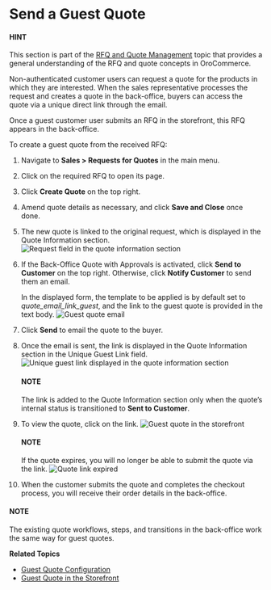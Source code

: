 <a id="user-guide-sales-guest-quotes"></a>

# Send a Guest Quote

#### HINT
This section is part of the [RFQ and Quote Management](../../../concept-guides/customers-sales/rfq-quotes/index.md#concept-guide-rfq-quotes) topic that provides a general understanding of the RFQ and quote concepts in OroCommerce.

Non-authenticated customer users can request a quote for the products in which they are interested. When the sales representative processes the request and creates a quote in the back-office, buyers can access the quote via a unique direct link through the email.

Once a guest customer user submits an RFQ in the storefront, this RFQ appears in the back-office.

To create a guest quote from the received RFQ:

1. Navigate to **Sales > Requests for Quotes** in the main menu.
2. Click on the required RFQ to open its page.
3. Click **Create Quote** on the top right.
   <!-- image::/user/img/storefront/quotes/create_quote_from_rfq_guest.png
   :alt: Create a new quote from an RFQ -->
4. Amend quote details as necessary, and click **Save and Close** once done.
5. The new quote is linked to the original request, which is displayed in the Quote Information section.
   ![Request field in the quote information section](user/img/sales/quotes/quote_linked_to_rfq.png)
6. If the Back-Office Quote with Approvals is activated, click **Send to Customer** on the top right. Otherwise, click **Notify Customer** to send them an email.

   In the displayed form, the template to be applied is by default set to *quote_email_link_guest*, and the link to the guest quote is provided in the text body.
   ![Guest quote email](user/img/sales/quotes/guest_quote_email.png)
7. Click **Send** to email the quote to the buyer.
8. Once the email is sent, the link is displayed in the Quote Information section in the Unique Guest Link field.
   ![Unique guest link displayed in the quote information section](user/img/sales/quotes/quote_information_guest_link.png)

   #### NOTE
   The link is added to the Quote Information section only when the quote’s internal status is transitioned to **Sent to Customer**.
9. To view the quote, click on the link.
   ![Guest quote in the storefront](user/img/sales/quotes/guest_quote.png)

   #### NOTE
   If the quote expires, you will no longer be able to submit the quote via the link.
   ![Quote link expired](user/img/sales/quotes/quote_expired.png)
10. When the customer submits the quote and completes the checkout process, you will receive their order details in the back-office.

#### NOTE
The existing quote workflows, steps, and transitions in the back-office work the same way for guest quotes.

**Related Topics**

* [Guest Quote Configuration](../../system/configuration/commerce/sales/guest-quote.md#sys-conf-commerce-guest-enable-guest-quotes)
* [Guest Quote in the Storefront](../../../storefront/quotes/guests.md#frontstore-guide-guest-quotes)
